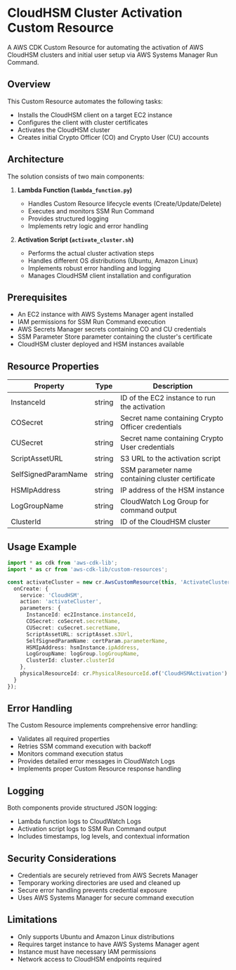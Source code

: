 # CloudHSM Cluster Activation Custom Resource

A AWS CDK Custom Resource for automating the activation of AWS CloudHSM clusters and initial user setup via AWS Systems Manager Run Command.

## Overview

This Custom Resource automates the following tasks:
- Installs the CloudHSM client on a target EC2 instance
- Configures the client with cluster certificates
- Activates the CloudHSM cluster
- Creates initial Crypto Officer (CO) and Crypto User (CU) accounts

## Architecture

The solution consists of two main components:

1. **Lambda Function (`lambda_function.py`)**
   - Handles Custom Resource lifecycle events (Create/Update/Delete)
   - Executes and monitors SSM Run Command
   - Provides structured logging
   - Implements retry logic and error handling

2. **Activation Script (`activate_cluster.sh`)**
   - Performs the actual cluster activation steps
   - Handles different OS distributions (Ubuntu, Amazon Linux)
   - Implements robust error handling and logging
   - Manages CloudHSM client installation and configuration

## Prerequisites

- An EC2 instance with AWS Systems Manager agent installed
- IAM permissions for SSM Run Command execution
- AWS Secrets Manager secrets containing CO and CU credentials
- SSM Parameter Store parameter containing the cluster's certificate
- CloudHSM cluster deployed and HSM instances available

## Resource Properties

| Property            | Type   | Description                                       |
| ------------------- | ------ | ------------------------------------------------- |
| InstanceId          | string | ID of the EC2 instance to run the activation      |
| COSecret            | string | Secret name containing Crypto Officer credentials |
| CUSecret            | string | Secret name containing Crypto User credentials    |
| ScriptAssetURL      | string | S3 URL to the activation script                   |
| SelfSignedParamName | string | SSM parameter name containing cluster certificate |
| HSMIpAddress        | string | IP address of the HSM instance                    |
| LogGroupName        | string | CloudWatch Log Group for command output           |
| ClusterId           | string | ID of the CloudHSM cluster                        |

## Usage Example

```typescript
import * as cdk from 'aws-cdk-lib';
import * as cr from 'aws-cdk-lib/custom-resources';

const activateCluster = new cr.AwsCustomResource(this, 'ActivateCluster', {
  onCreate: {
    service: 'CloudHSM',
    action: 'activateCluster',
    parameters: {
      InstanceId: ec2Instance.instanceId,
      COSecret: coSecret.secretName,
      CUSecret: cuSecret.secretName,
      ScriptAssetURL: scriptAsset.s3Url,
      SelfSignedParamName: certParam.parameterName,
      HSMIpAddress: hsmInstance.ipAddress,
      LogGroupName: logGroup.logGroupName,
      ClusterId: cluster.clusterId
    },
    physicalResourceId: cr.PhysicalResourceId.of('CloudHSMActivation')
  }
});
```

## Error Handling

The Custom Resource implements comprehensive error handling:

- Validates all required properties
- Retries SSM command execution with backoff
- Monitors command execution status
- Provides detailed error messages in CloudWatch Logs
- Implements proper Custom Resource response handling

## Logging

Both components provide structured JSON logging:
- Lambda function logs to CloudWatch Logs
- Activation script logs to SSM Run Command output
- Includes timestamps, log levels, and contextual information

## Security Considerations

- Credentials are securely retrieved from AWS Secrets Manager
- Temporary working directories are used and cleaned up
- Secure error handling prevents credential exposure
- Uses AWS Systems Manager for secure command execution

## Limitations

- Only supports Ubuntu and Amazon Linux distributions
- Requires target instance to have AWS Systems Manager agent
- Instance must have necessary IAM permissions
- Network access to CloudHSM endpoints required
